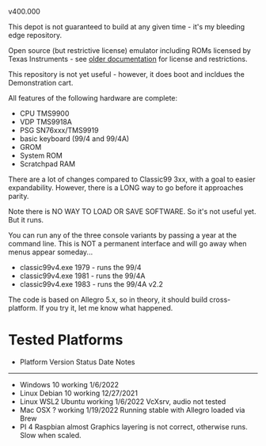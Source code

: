 v400.000

This depot is not guaranteed to build at any given time - it's my bleeding edge repository.

Open source (but restrictive license) emulator including ROMs licensed by Texas Instruments - see [older documentation](https://github.com/tursilion/classic99/raw/main/dist/Classic99%20Manual.pdf) for license and restrictions.

This repository is not yet useful - however, it does boot and incldues the Demonstration cart.

All features of the following hardware are complete:
- CPU TMS9900
- VDP TMS9918A
- PSG SN76xxx/TMS9919
- basic keyboard (99/4 and 99/4A)
- GROM
- System ROM
- Scratchpad RAM

There are a lot of changes compared to Classic99 3xx, with a goal to easier expandability. However,
there is a LONG way to go before it approaches parity.

Note there is NO WAY TO LOAD OR SAVE SOFTWARE. So it's not useful yet. But it runs.

You can run any of the three console variants by passing a year at the command line. This is NOT
a permanent interface and will go away when menus appear someday...

- classic99v4.exe 1979 - runs the 99/4
- classic99v4.exe 1981 - runs the 99/4A
- classic99v4.exe 1983 - runs the 99/4A v2.2

The code is based on Allegro 5.x, so in theory, it should build cross-platform. If you try it, let me know 
what happened.

Tested Platforms
================

- Platform    Version     Status      Date        Notes
- -------------------------------------------------------------------------------------------------------------
- Windows     10          working     1/6/2022
- Linux       Debian 10   working     12/27/2021
- Linux       WSL2 Ubuntu working     1/6/2022    VcXsrv, audio not tested
- Mac OSX     ?           working     1/19/2022   Running stable with Allegro loaded via Brew
- PI 4		Raspbian	   almost                  Graphics layering is not correct, otherwise runs. Slow when scaled.


